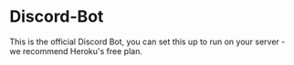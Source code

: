 # Discord-Bot
This is the official Discord Bot, you can set this up to run on your server - we recommend Heroku's free plan.
